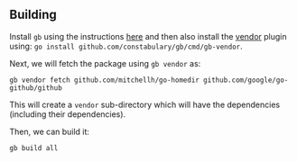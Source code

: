 ## Building

Install `gb` using the instructions [here](https://getgb.io/) and then also install
the [vendor](https://godoc.org/github.com/constabulary/gb/cmd/gb-vendor) plugin using:
`go install github.com/constabulary/gb/cmd/gb-vendor`.

Next, we will fetch the package using `gb vendor` as:

```
gb vendor fetch github.com/mitchellh/go-homedir github.com/google/go-github/github
```
This will create a `vendor` sub-directory which will have the dependencies (including their dependencies).

Then, we can build it:

```
gb build all
```


